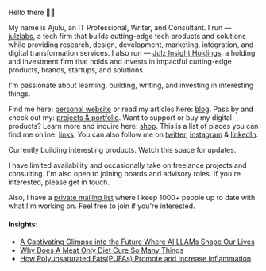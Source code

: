   <!-- Hello there! Feel free to fork this. DON'T use my data, attributions are welcomed & appreciated --> 

Hello there 👋🏽

My name is Ajulu, an IT Professional, Writer, and Consultant. I run — [julzlabs](https://julzlabs.co), a tech firm that builds cutting-edge tech products and solutions while providing research, design, development, marketing, integration, and digital transformation services. I also run — [Julz Insight Holdings](https://julzinsight.co), a holding and investment firm that holds and invests in impactful cutting-edge products, brands, startups, and solutions. 

I'm passionate about learning, building, writing, and investing in interesting things. 

Find me here: [personal website](https://stephenajulu.com) or read my articles here: [blog](https://stephenajulu.com/blog). Pass by and check out my: [projects & portfolio](https://stephenajulu.com/portfolio). Want to support or buy my digital products? Learn more and inquire here: [shop](https://stephenajulu.com/store). This is a list of places you can find me online: [links](https://stephenajulu.com/links). You can also follow me on [twitter](https://twitter.com/stephenajulu), [instagram](https://instagram.com/stephenajulu) & [linkedIn](https://linkedin.com/in/stephenajulu).

Currently building interesting products. Watch this space for updates.

I have limited availability and occasionally take on freelance projects and consulting. I'm also open to joining boards and advisory roles. If you're interested, please get in touch.

Also, I have a [private mailing list](https://stephenajulu.substack.com) where I keep 1000+ people up to date with what I'm working on. Feel free to join if you're interested.

#### Insights:

<!-- BLOG-POST-LIST:START -->
- [A Captivating Glimpse into the Future Where AI LLAMs Shape Our Lives](https://stephenajulu.com/blog/a-captivating-glimpse-into-the-future-where-llams-shape-our-lives/)
- [Why Does A Meat Only Diet Cure So Many Things](https://stephenajulu.com/blog/why-does-a-meat-only-diet-cure-so-many-things/)
- [How Polyunsaturated Fats&lpar;PUFAs&rpar; Promote and Increase Inflammation](https://stephenajulu.com/blog/how-polyunsaturated-fats-pufas-promote-and-increase-inflammation/)
<!-- BLOG-POST-LIST:END -->


